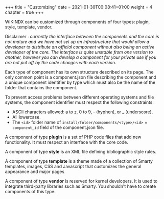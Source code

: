 +++
title = "Customizing"
date = 2021-01-30T00:08:41+01:00
weight = 4
chapter = true
+++


WIKINDX can be customized through components of four types: plugin, style, template, vendor.

Disclaimer : _currently the interface between the components and the core is not mature and we have not set up an infrastructure that would allow a developer to distribute an official component without also being an active developer of the core. The interface is quite unstable from one version to another, however you can develop a component for your private use if you are not put off by the code changes with each version._

Each type of component has its own structure described on its page. The only common point is a component.json file describing the component and a unique component identifier by type which must also be the name of the folder that contains the component. 

To prevent access problems between different operating systems and file systems, the component identifier must respect the following constraints:

- ASCII characters allowed: a to z, 0 to 9, - (hyphen), or _ (underscore).
- All lowercase.
- The `<id>` folder name of `install/folder/components/<type>/<id>` = `component_id` field of the component.json file.

A component of type __plugin__ is a set of PHP code files that add new functionality.
It must respect an interface with the core code.

A component of type __style__ is an XML file defining bibliographic style rules.

A component of type __template__ is a theme made of a collection of Smarty templates, images, CSS and Javascript that customizes the general appearance and major pages.

A component of type __vendor__ is reserved for kernel developers.
It is used to integrate third-party libraries such as Smarty.
You shouldn't have to create components of this type.
